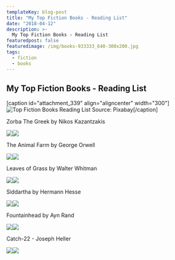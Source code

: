 ```yaml
---
templateKey: blog-post
title: "My Top Fiction Books - Reading List"
date: "2018-04-12"
description: >-
  My Top Fiction Books - Reading List
featuredpost: false
featuredimage: /img/books-933333_640-300x200.jpg
tags:
  - fiction
  - books
---
```


## My Top Fiction Books - Reading List

\[caption id="attachment\_339" align="aligncenter" width="300"\]![Top Fiction Books Reading List](https://stefantesoi.com/wp-content/uploads/2018/04/books-933333_640-300x200.jpg) Source: Pixabay\[/caption\]

Zorba The Greek by Nikos Kazantzakis

[![](//ws-na.amazon-adsystem.com/widgets/q?_encoding=UTF8&ASIN=1476782814&Format=_SL250_&ID=AsinImage&MarketPlace=US&ServiceVersion=20070822&WS=1&tag=bestmoviescre-20)](https://www.amazon.com/Zorba-Greek-Nikos-Kazantzakis/dp/1476782814/ref=as_li_ss_il?ie=UTF8&qid=1523346869&sr=8-1&keywords=zorba+the+greek+book&linkCode=li3&tag=bestmoviescre-20&linkId=64d52ed4f4050a8ad7509f4e1a4e17bf)![](https://ir-na.amazon-adsystem.com/e/ir?t=bestmoviescre-20&l=li3&o=1&a=1476782814)

The Animal Farm by George Orwell

[![](//ws-na.amazon-adsystem.com/widgets/q?_encoding=UTF8&ASIN=0151072558&Format=_SL250_&ID=AsinImage&MarketPlace=US&ServiceVersion=20070822&WS=1&tag=bestmoviescre-20)](https://www.amazon.com/Animal-Farm-George-Orwell/dp/0151072558/ref=as_li_ss_il?_encoding=UTF8&me=&linkCode=li3&tag=bestmoviescre-20&linkId=99bf67365450e00e5726c09a7a94ac3a)![](https://ir-na.amazon-adsystem.com/e/ir?t=bestmoviescre-20&l=li3&o=1&a=0151072558)

Leaves of Grass by Walter Whitman

[![](//ws-na.amazon-adsystem.com/widgets/q?_encoding=UTF8&ASIN=B074GRBGSY&Format=_SL250_&ID=AsinImage&MarketPlace=US&ServiceVersion=20070822&WS=1&tag=bestmoviescre-20)](https://www.amazon.com/Leaves-Grass-Original-1855-Illustrated-ebook/dp/B074GRBGSY/ref=as_li_ss_il?s=books&ie=UTF8&qid=1523347010&sr=1-1&keywords=leaves+of+grass+walt+whitman&linkCode=li3&tag=bestmoviescre-20&linkId=cfe59b30d87fdea149dfc3682eb7f71c)![](https://ir-na.amazon-adsystem.com/e/ir?t=bestmoviescre-20&l=li3&o=1&a=B074GRBGSY)

Siddartha by Hermann Hesse

[![](//ws-na.amazon-adsystem.com/widgets/q?_encoding=UTF8&ASIN=B06XDRX1LM&Format=_SL250_&ID=AsinImage&MarketPlace=US&ServiceVersion=20070822&WS=1&tag=bestmoviescre-20)](https://www.amazon.com/Siddhartha-Hermann-Hesse-ebook/dp/B06XDRX1LM/ref=as_li_ss_il?s=books&ie=UTF8&qid=1523347278&sr=1-2&keywords=siddhartha+herman+hesse&linkCode=li3&tag=bestmoviescre-20&linkId=d071885e7d2d0d22e92d7adac1d1fb10)![](https://ir-na.amazon-adsystem.com/e/ir?t=bestmoviescre-20&l=li3&o=1&a=B06XDRX1LM)

Fountainhead by Ayn Rand

[![](//ws-na.amazon-adsystem.com/widgets/q?_encoding=UTF8&ASIN=B002OSXDAU&Format=_SL250_&ID=AsinImage&MarketPlace=US&ServiceVersion=20070822&WS=1&tag=bestmoviescre-20)](https://www.amazon.com/Fountainhead-Ayn-Rand-ebook/dp/B002OSXDAU/ref=as_li_ss_il?s=books&ie=UTF8&qid=1523347337&sr=1-1&keywords=fountainhead&linkCode=li3&tag=bestmoviescre-20&linkId=a940498e739f9c78077aff05251d72a6)![](https://ir-na.amazon-adsystem.com/e/ir?t=bestmoviescre-20&l=li3&o=1&a=B002OSXDAU)

Catch-22 - Joseph Heller

[![](//ws-na.amazon-adsystem.com/widgets/q?_encoding=UTF8&ASIN=B000N3ZGB2&Format=_SL250_&ID=AsinImage&MarketPlace=US&ServiceVersion=20070822&WS=1&tag=bestmoviescre-20)](https://www.amazon.com/Catch-22-Joseph-Heller/dp/B000N3ZGB2/ref=as_li_ss_il?s=books&ie=UTF8&qid=1523347492&sr=1-3&keywords=catch+22+joseph+heller&linkCode=li3&tag=bestmoviescre-20&linkId=dfeebd20d6516cf7933b755c23f70b68)![](https://ir-na.amazon-adsystem.com/e/ir?t=bestmoviescre-20&l=li3&o=1&a=B000N3ZGB2)
